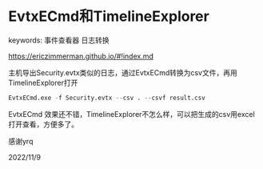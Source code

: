 # EvtxECmd和TimelineExplorer

keywords: 事件查看器 日志转换  

https://ericzimmerman.github.io/#!index.md  

主机导出Security.evtx类似的日志，通过EvtxECmd转换为csv文件，再用TimelineExplorer打开  
```r
EvtxECmd.exe -f Security.evtx --csv . --csvf result.csv
```

EvtxECmd 效果还不错，TimelineExplorer不怎么样，可以把生成的csv用excel打开查看，方便多了。  


感谢yrq  


2022/11/9  

